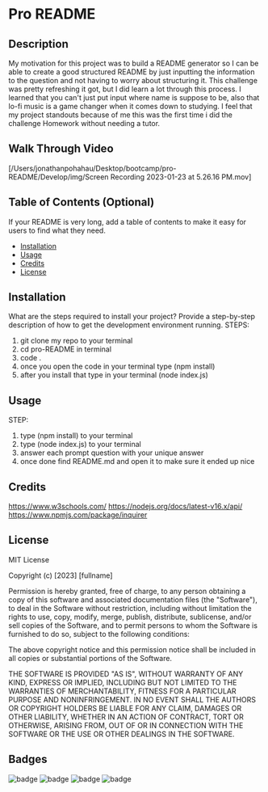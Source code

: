 # Pro README

## Description 

My motivation for this project was to build a README generator so I can be able to create a good structured README by just inputting the information to the question and not having to worry about structuring it. This challenge was pretty refreshing it got, but I did learn a lot through this process. I learned that you can't just put input where name is suppose to be, also that lo-fi music is a game changer when it comes down to studying. I feel that my project standouts because of me this was the first time i did the challenge Homework without needing a tutor.


## Walk Through Video

[/Users/jonathanpohahau/Desktop/bootcamp/pro-README/Develop/img/Screen Recording 2023-01-23 at 5.26.16 PM.mov]


## Table of Contents (Optional)

If your README is very long, add a table of contents to make it easy for users to find what they need.

* [Installation](#installation)
* [Usage](#usage)
* [Credits](#credits)
* [License](#license)


## Installation

What are the steps required to install your project? Provide a step-by-step description of how to get the development environment running.
STEPS:
1. git clone my repo to your terminal
2. cd pro-README in terminal
3. code .
4. once you open the code in your terminal type (npm install)
5. after you install that type in your terminal (node index.js)


## Usage 

STEP:
1. type (npm install) to your terminal
2. type (node index.js) to your terminal
3. answer each prompt question with your unique answer
4. once done find README.md and open it to make sure it ended up nice


## Credits

https://www.w3schools.com/
https://nodejs.org/docs/latest-v16.x/api/
https://www.npmjs.com/package/inquirer

## License

MIT License

Copyright (c) [2023] [fullname]

Permission is hereby granted, free of charge, to any person obtaining a copy
of this software and associated documentation files (the "Software"), to deal
in the Software without restriction, including without limitation the rights
to use, copy, modify, merge, publish, distribute, sublicense, and/or sell
copies of the Software, and to permit persons to whom the Software is
furnished to do so, subject to the following conditions:

The above copyright notice and this permission notice shall be included in all
copies or substantial portions of the Software.

THE SOFTWARE IS PROVIDED "AS IS", WITHOUT WARRANTY OF ANY KIND, EXPRESS OR
IMPLIED, INCLUDING BUT NOT LIMITED TO THE WARRANTIES OF MERCHANTABILITY,
FITNESS FOR A PARTICULAR PURPOSE AND NONINFRINGEMENT. IN NO EVENT SHALL THE
AUTHORS OR COPYRIGHT HOLDERS BE LIABLE FOR ANY CLAIM, DAMAGES OR OTHER
LIABILITY, WHETHER IN AN ACTION OF CONTRACT, TORT OR OTHERWISE, ARISING FROM,
OUT OF OR IN CONNECTION WITH THE SOFTWARE OR THE USE OR OTHER DEALINGS IN THE
SOFTWARE.

## Badges

![badge](https://img.shields.io/badge/license-MIT-brightgreen)
![badge](https://img.shields.io/badge/language-JavaScript-orange)
![badge](https://img.shields.io/badge/language-node.js-green)
![badge](https://img.shields.io/badge/language-ReadMePro-ff69b4)

